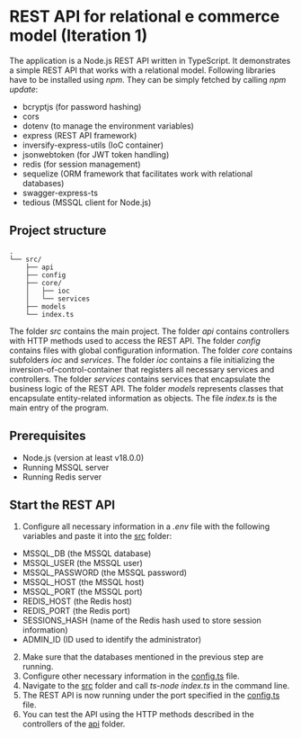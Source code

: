 # REST API for relational e commerce model (Iteration 1)
The application is a Node.js REST API written in TypeScript.
It demonstrates a simple REST API that works with a relational model.
Following libraries have to be installed using *npm*. 
They can be simply fetched by calling *npm update*:

* bcryptjs (for password hashing)
* cors
* dotenv (to manage the environment variables)
* express (REST API framework)
* inversify-express-utils (IoC container)
* jsonwebtoken (for JWT token handling)
* redis (for session management)
* sequelize (ORM framework that facilitates work with relational databases)
* swagger-express-ts
* tedious (MSSQL client for Node.js)

## Project structure
```
.
└── src/
    ├── api
    ├── config
    ├── core/
    │   ├── ioc
    │   └── services
    ├── models
    └── index.ts
```
The folder *src* contains the main project.
The folder *api* contains controllers with HTTP methods used to access the REST API.
The folder *config* contains files with global configuration information.
The folder *core* contains subfolders *ioc* and *services*.
The folder *ioc* contains a file initializing the inversion-of-control-container
that registers all necessary services and controllers.
The folder *services* contains services that encapsulate the business logic of the 
REST API.
The folder *models* represents classes that encapsulate entity-related
information as objects.
The file *index.ts* is the main entry of the program.

## Prerequisites
* Node.js (version at least v18.0.0) 
* Running MSSQL server
* Running Redis server

## Start the REST API
1. Configure all necessary information in a *.env* file
with the following variables and paste it into the [src](./src) folder:
* MSSQL_DB (the MSSQL database)
* MSSQL_USER (the MSSQL user)
* MSSQL_PASSWORD (the MSSQL password)
* MSSQL_HOST (the MSSQL host)
* MSSQL_PORT (the MSSQL port)
* REDIS_HOST (the Redis host)
* REDIS_PORT (the Redis port)
* SESSIONS_HASH (name of the Redis hash used to store session information)
* ADMIN_ID (ID used to identify the administrator)
2. Make sure that the databases mentioned in the previous step are running.
3. Configure other necessary information in the [config.ts](./src/config/config.ts) file.
4. Navigate to the [src](./src) folder and call *ts-node index.ts* in the command line.
5. The REST API is now running under the port specified in the [config.ts](./src/config/config.ts) file.
6. You can test the API using the HTTP methods described in the controllers
of the [api](./src/api) folder.